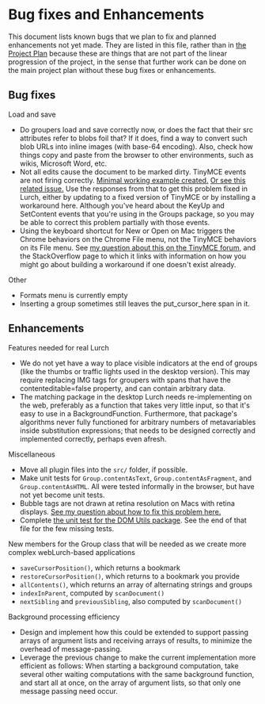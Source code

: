 
# Bug fixes and Enhancements

This document lists known bugs that we plan to fix and planned enhancements
not yet made.  They are listed in this file, rather than in [the Project
Plan](plan.md) because these are things that are not part of the linear
progression of the project, in the sense that further work can be done on
the main project plan without these bug fixes or enhancements.

## Bug fixes

Load and save

 * Do groupers load and save correctly now, or does the fact that their src
   attributes refer to blobs foil that?  If it does, find a way to convert
   such blob URLs into inline images (with base-64 encoding).  Also, check
   how things copy and paste from the browser to other environments, such as
   wikis, Microsoft Word, etc.
 * Not all edits cause the document to be marked dirty.  TinyMCE events are
   not firing correctly.  [Minimal working example created.](
   http://www.tinymce.com/develop/bugtracker_view.php?id=7511)
   [Or see this related issue.](
   http://www.tinymce.com/develop/bugtracker_view.php?id=7304)
   Use the responses from that to get this
   problem fixed in Lurch, either by updating to a fixed version of TinyMCE
   or by installing a workaround here.  Although you've heard about the
   KeyUp and SetContent events that you're using in the Groups package, so
   you may be able to correct this problem partially with those events.
 * Using the keyboard shortcut for New or Open on Mac triggers the Chrome
   behaviors on the Chrome File menu, not the TinyMCE behaviors on its File
   menu.  See [my question about this on the TinyMCE forum,](
   http://www.tinymce.com/forum/viewtopic.php?pid=116179) and the
   StackOverflow page to which it links with information on how you might go
   about building a workaround if one doesn't exist already.

Other

 * Formats menu is currently empty
 * Inserting a group sometimes still leaves the put_cursor_here span in it.

## Enhancements

Features needed for real Lurch

 * We do not yet have a way to place visible indicators at the end of groups
   (like the thumbs or traffic lights used in the desktop version).  This
   may require replacing IMG tags for groupers with spans that have the
   contenteditable=false property, and can contain arbitrary data.
 * The matching package in the desktop Lurch needs re-implementing on the
   web, preferably as a function that takes very little input, so that it's
   easy to use in a BackgroundFunction.  Furthermore, that package's
   algorithms never fully functioned for arbitrary numbers of metavariables
   inside substitution expressions; that needs to be designed correctly and
   implemented correctly, perhaps even afresh.

Miscellaneous

 * Move all plugin files into the `src/` folder, if possible.
 * Make unit tests for `Group.contentAsText`, `Group.contentAsFragment`, and
   `Group.contentAsHTML`.  All were tested informally in the browser, but
   have not yet become unit tests.
 * Bubble tags are not drawn at retina resolution on Macs with retina
   displays.  [See my question about how to fix this problem here.](http://stackoverflow.com/questions/30537138/rendering-html-to-canvas-on-retina-displays)
 * Complete [the unit test for the DOM Utils
   package](../test/domutils-spec.litcoffee).  See the end of that file for
   the few missing tests.

New members for the Group class that will be needed as we create more
complex webLurch-based applications

 * `saveCursorPosition()`, which returns a bookmark
 * `restoreCursorPosition()`, which returns to a bookmark you provide
 * `allContents()`, which returns an array of alternating strings and groups
 * `indexInParent`, computed by `scanDocument()`
 * `nextSibling` and `previousSibling`, also computed by `scanDocument()`

Background processing efficiency

 * Design and implement how this could be extended to support passing arrays
   of argument lists and receiving arrays of results, to minimize the
   overhead of message-passing.
 * Leverage the previous change to make the current implementation more
   efficient as follows:  When starting a background computation, take
   several other waiting computations with the same background function, and
   start all at once, on the array of argument lists, so that only one
   message passing need occur.
